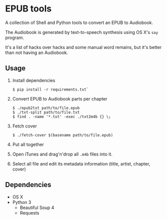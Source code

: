 # EPUB tools

A collection of Shell and Python tools to convert an EPUB to Audiobook.

The Audiobook is generated by text-to-speech synthesis using OS X's `say`
program.

It's a list of hacks over hacks and some manual word remains, but it's better
than not having an Audiobook.


## Usage

1. Install dependencies

    ```
    $ pip install -r requirements.txt`
    ```
    
2. Convert EPUB to Audiobook parts per chapter

    ```
    $ ./epub2txt path/to/file.epub
    $ ./txt-split path/to/file.txt
    $ find . -name '*.txt' -exec ./txt2m4b {} \;
    ```
    
3. Fetch cover

    ```
    $ ./fetch-cover $(basename path/to/file.epub)
    ```
 
4. Put all together

  1. Open iTunes and drag'n'drop all `.m4b` files into it.
  2. Select all file and edit its metadata information
     (title, artist, chapter, cover)


## Dependencies

- OS X
- Python 3
  - Beautiful Soup 4
  - Requests
